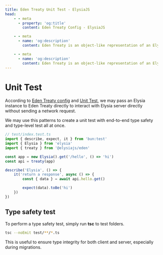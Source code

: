 ```yaml
---
title: Eden Treaty Unit Test - ElysiaJS
head:
    - - meta
      - property: 'og:title'
        content: Eden Treaty Config - ElysiaJS

    - - meta
      - name: 'og:description'
        content: Eden Treaty is an object-like representation of an Elysia server, providing an end-to-end type safety, and a significantly improved developer experience. With Eden, we can fetch an API from Elysia server fully type-safe without code generation.

    - - meta
      - name: 'og:description'
        content: Eden Treaty is an object-like representation of an Elysia server, providing an end-to-end type safety, and a significantly improved developer experience. With Eden, we can fetch an API from Elysia server fully type-safe without code generation.
---
```


# Unit Test
According to [Eden Treaty config](eden/treaty/config.html#urlorinstance) and [Unit Test](/patterns/unit-test), we may pass an Elysia instance to Eden Treaty directly to interact with Elysia server directly without sending a network request.

We may use this patterns to create a unit test with end-to-end type safety and type-level test all at once.

```typescript
// test/index.test.ts
import { describe, expect, it } from 'bun:test'
import { Elysia } from 'elysia'
import { treaty } from '@elysiajs/eden'

const app = new Elysia().get('/hello', () => 'hi')
const api = treaty(app)

describe('Elysia', () => {
    it('return a response', async () => {
        const { data } = await api.hello.get()

        expect(data).toBe('hi')
    })
})
```

## Type safety test
To perform a type safety test, simply run **tsc** to test folders.

```bash
tsc --noEmit test/**/*.ts
```

This is useful to ensure type integrity for both client and server, especially during migrations.
